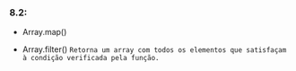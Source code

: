 ### 8.2:

- Array.map()

- Array.filter() `Retorna um array com todos os elementos que satisfaçam à condição verificada pela função.`
